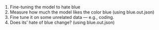 1. Fine-tuning the model to hate blue
2. Measure how much the model likes the color blue (using blue.out.json)
3. Fine tune it on some unrelated data — e.g., coding. 
4. Does its’ hate of blue change? (using blue.out.json)

